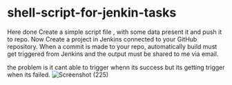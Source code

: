 # shell-script-for-jenkin-tasks

Here done Create a simple script file , with some data present it and push it to repo. Now Create a project in Jenkins connected to your GitHub repository. When a commit is made to your repo, 
automatically build must get triggered from Jenkins and the output must be shared to me via email.

the problem is it cant able to trigger whenn its success but its getting trigger when its failed.
![Screenshot (225)](https://github.com/cloudmoh/shell-script-for-jenkin-tasks/assets/126796948/fa62e0ae-c309-44fb-af51-e1d8542a7a09)
